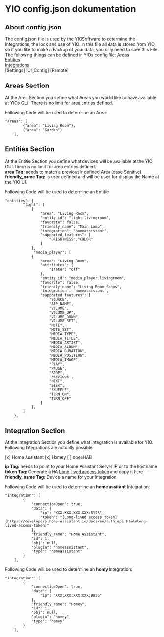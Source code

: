 # YIO config.json dokumentation

## About config.json
The config.json file is used by the YIOSoftware to determine the Integrations, the look and use of YIO. In this file all data is stored from YIO, so if you like to make a Backup of your data, you only need to save this File.  
The following things can be defined in YIOs config file:
[Areas](https://github.com/YIO-Remote/documentation/blob/master/config-json.md#areas-section)  
[Entities](https://github.com/YIO-Remote/documentation/blob/master/config-json.md#entities-section)  
[Integrations](https://github.com/YIO-Remote/documentation/blob/master/config-json.md#integration-section)  
[Settings]
[UI_Config]
[Remote]

## Areas Section
At the Area Section you define what Areas you would like to have available at YIOs GUI. There is no limit for area entries defined.  

Following Code will be used to determine an Area:
```
"areas": [
        {"area": "Living Room"},
        {"area": "Garden"}
    ],
```

## Entities Section
At the Entitie Section you define what devices will be available at the YIO GUI.There is no limit for area entries defined.  
**area Tag:** needs to match a previously defined Area (case Senitive)  
**friendly_name Tag:** is user defined and will be used for display the Name at the YIO UI.  

Following Code will be used to determine an Entitie:
```
"entities": {
        "light": [
            {
                "area": "Living Room",
                "entity_id": "light.livingroom",
                "favorite": false,
                "friendly_name": "Main Lamp",
                "integration": "homeassistant",
                "supported_features": [
                    "BRIGHTNESS","COLOR"
                ]
            },
             "media_player": [
            {
                "area": "Living Room",
                "attributes": {
                    "state": "off"
                },
                "entity_id": "media_player.livingroom",
                "favorite": false,
                "friendly_name": "Living Room Sonos",
                "integration": "homeassistant",
                "supported_features": [
                    "SOURCE",
                    "APP_NAME",
                    "VOLUME",
                    "VOLUME_UP",
                    "VOLUME_DOWN",
                    "VOLUME_SET",
                    "MUTE",
                    "MUTE_SET",
                    "MEDIA_TYPE",
                    "MEDIA_TITLE",
                    "MEDIA_ARTIST",
                    "MEDIA_ALBUM",
                    "MEDIA_DURATION",
                    "MEDIA_POSITION",
                    "MEDIA_IMAGE",
                    "PLAY",
                    "PAUSE",
                    "STOP",
                    "PREVIOUS",
                    "NEXT",
                    "SEEK",
                    "SHUFFLE",
                    "TURN_ON",
                    "TURN_OFF"
                ]
            },
        ]
    },
```

## Integration Section
At the Integration Section you define what integration is available for YIO.  
Following Integrations are actually possible:

[x] Home Assistant
[x] Homey
[ ] openHAB

**ip Tag:** needs to point to your Home Assistant Server IP or to the hostname  
**token Tag:** Generate a HA [Long-lived access token](https://developers.home-assistant.io/docs/en/auth_api.html#long-lived-access-token) and copy it here  
**friendly_name Tag:** Device a name for your Integration  

Following Code will be used to determine an **home assitant** Integration:
```
"integration": [
        {
            "connectionOpen": true,
            "data": {
                "ip": "XXX.XXX.XXX.XXX:8123",
                "token": "[Long-lived access token](https://developers.home-assistant.io/docs/en/auth_api.html#long-lived-access-token)"
            },
            "friendly_name": "Home Assistant",
            "id": 1,
            "obj": null,
            "plugin": "homeassistant",
            "type": "homeassistant"
        }
    ],
```
Following Code will be used to determine an **homy** Integration:
```
"integration": [
        {
            "connectionOpen": true,
            "data": {
                "ip": "XXX:XXX:XXX:XXX:8936"
            },
            "friendly_name": "Homey",
            "id": 1,
            "obj": null,
            "plugin": "homey",
            "type": "homey"
        }
    ],
```